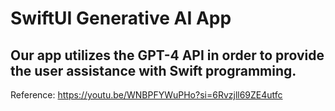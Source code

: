 # SwiftUI Generative AI App
## Our app utilizes the GPT-4 API in order to provide the user assistance with Swift programming. 

Reference: https://youtu.be/WNBPFYWuPHo?si=6Rvzjll69ZE4utfc
